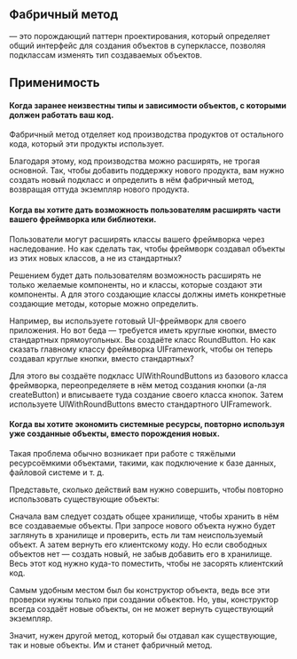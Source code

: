 ## Фабричный метод

— это порождающий паттерн проектирования, который определяет общий интерфейс для создания объектов в суперклассе,
позволяя подклассам изменять тип создаваемых объектов.

## Применимость

#### Когда заранее неизвестны типы и зависимости объектов, с которыми должен работать ваш код.

Фабричный метод отделяет код производства продуктов от остального кода, который эти продукты использует.

Благодаря этому, код производства можно расширять, не трогая основной. Так, чтобы добавить поддержку нового продукта,
вам нужно создать новый подкласс и определить в нём фабричный метод, возвращая оттуда экземпляр нового продукта.

#### Когда вы хотите дать возможность пользователям расширять части вашего фреймворка или библиотеки.

Пользователи могут расширять классы вашего фреймворка через наследование. Но как сделать так, чтобы фреймворк создавал
объекты из этих новых классов, а не из стандартных?

Решением будет дать пользователям возможность расширять не только желаемые компоненты, но и классы, которые создают эти
компоненты. А для этого создающие классы должны иметь конкретные создающие методы, которые можно определить.

Например, вы используете готовый UI-фреймворк для своего приложения. Но вот беда — требуется иметь круглые кнопки,
вместо стандартных прямоугольных. Вы создаёте класс RoundButton. Но как сказать главному классу фреймворка UIFramework,
чтобы он теперь создавал круглые кнопки, вместо стандартных?

Для этого вы создаёте подкласс UIWithRoundButtons из базового класса фреймворка, переопределяете в нём метод создания
кнопки (а-ля createButton) и вписываете туда создание своего класса кнопок. Затем используете UIWithRoundButtons вместо
стандартного UIFramework.

#### Когда вы хотите экономить системные ресурсы, повторно используя уже созданные объекты, вместо порождения новых.

Такая проблема обычно возникает при работе с тяжёлыми ресурсоёмкими объектами, такими, как подключение к базе данных,
файловой системе и т. д.

Представьте, сколько действий вам нужно совершить, чтобы повторно использовать существующие объекты:

Сначала вам следует создать общее хранилище, чтобы хранить в нём все создаваемые объекты.
При запросе нового объекта нужно будет заглянуть в хранилище и проверить, есть ли там неиспользуемый объект.
А затем вернуть его клиентскому коду.
Но если свободных объектов нет — создать новый, не забыв добавить его в хранилище.
Весь этот код нужно куда-то поместить, чтобы не засорять клиентский код.

Самым удобным местом был бы конструктор объекта, ведь все эти проверки нужны только при создании объектов. Но, увы,
конструктор всегда создаёт новые объекты, он не может вернуть существующий экземпляр.

Значит, нужен другой метод, который бы отдавал как существующие, так и новые объекты. Им и станет фабричный метод.